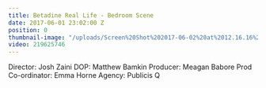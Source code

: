 ```yaml
---
title: Betadine Real Life - Bedroom Scene
date: 2017-06-01 23:02:00 Z
position: 0
thumbnail-image: "/uploads/Screen%20Shot%202017-06-02%20at%2012.16.16%20pm.png"
video: 219625746
---
```


Director: Josh Zaini
DOP: Matthew Bamkin
Producer: Meagan Babore
Prod Co-ordinator: Emma Horne
Agency: Publicis Q